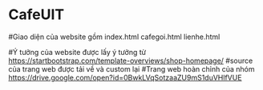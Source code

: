 # CafeUIT

#Giao diện của website gồm
index.html
cafegoi.html
lienhe.html

#Ý tưởng của website được lấy ý tưởng từ https://startbootstrap.com/template-overviews/shop-homepage/
#source của trang web được tải về và custom lại
#Trang web hoàn chỉnh của nhóm  https://drive.google.com/open?id=0BwkLVqSotzaaZU9mS1duVHlfVUE
